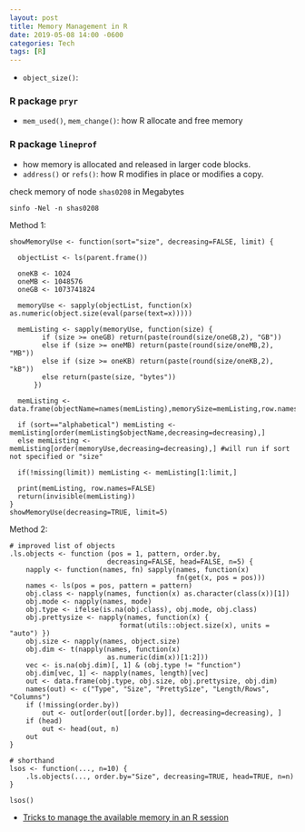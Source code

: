 ```yaml
---
layout: post
title: Memory Management in R
date: 2019-05-08 14:00 -0600
categories: Tech
tags: [R]
---
```


- `object_size()`:

### R package `pryr`
- `mem_used()`, `mem_change()`: how R allocate and free memory
### R package `lineprof`
- how memory is allocated and released in larger code blocks.
- `address()` or `refs()`: how R modifies in place or modifies a copy.

check memory of node `shas0208` in Megabytes
```
sinfo -Nel -n shas0208
```

Method 1:
```
showMemoryUse <- function(sort="size", decreasing=FALSE, limit) {

  objectList <- ls(parent.frame())

  oneKB <- 1024
  oneMB <- 1048576
  oneGB <- 1073741824

  memoryUse <- sapply(objectList, function(x) as.numeric(object.size(eval(parse(text=x)))))

  memListing <- sapply(memoryUse, function(size) {
        if (size >= oneGB) return(paste(round(size/oneGB,2), "GB"))
        else if (size >= oneMB) return(paste(round(size/oneMB,2), "MB"))
        else if (size >= oneKB) return(paste(round(size/oneKB,2), "kB"))
        else return(paste(size, "bytes"))
      })

  memListing <- data.frame(objectName=names(memListing),memorySize=memListing,row.names=NULL)

  if (sort=="alphabetical") memListing <- memListing[order(memListing$objectName,decreasing=decreasing),]
  else memListing <- memListing[order(memoryUse,decreasing=decreasing),] #will run if sort not specified or "size"

  if(!missing(limit)) memListing <- memListing[1:limit,]

  print(memListing, row.names=FALSE)
  return(invisible(memListing))
}
showMemoryUse(decreasing=TRUE, limit=5)
```

Method 2:
```
# improved list of objects
.ls.objects <- function (pos = 1, pattern, order.by,
                        decreasing=FALSE, head=FALSE, n=5) {
    napply <- function(names, fn) sapply(names, function(x)
                                         fn(get(x, pos = pos)))
    names <- ls(pos = pos, pattern = pattern)
    obj.class <- napply(names, function(x) as.character(class(x))[1])
    obj.mode <- napply(names, mode)
    obj.type <- ifelse(is.na(obj.class), obj.mode, obj.class)
    obj.prettysize <- napply(names, function(x) {
                           format(utils::object.size(x), units = "auto") })
    obj.size <- napply(names, object.size)
    obj.dim <- t(napply(names, function(x)
                        as.numeric(dim(x))[1:2]))
    vec <- is.na(obj.dim)[, 1] & (obj.type != "function")
    obj.dim[vec, 1] <- napply(names, length)[vec]
    out <- data.frame(obj.type, obj.size, obj.prettysize, obj.dim)
    names(out) <- c("Type", "Size", "PrettySize", "Length/Rows", "Columns")
    if (!missing(order.by))
        out <- out[order(out[[order.by]], decreasing=decreasing), ]
    if (head)
        out <- head(out, n)
    out
}

# shorthand
lsos <- function(..., n=10) {
    .ls.objects(..., order.by="Size", decreasing=TRUE, head=TRUE, n=n)
}

lsos()
```
- [Tricks to manage the available memory in an R session](https://stackoverflow.com/questions/1358003/tricks-to-manage-the-available-memory-in-an-r-session)
